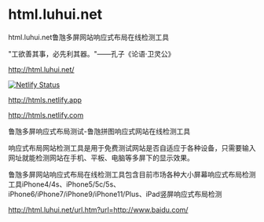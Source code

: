 # html.luhui.net
html.luhui.net鲁虺多屏网站响应式布局在线检测工具

"工欲善其事，必先利其器。"——孔子《论语·卫灵公》

http://html.luhui.net/

[![Netlify Status](https://api.netlify.com/api/v1/badges/5f91cc8a-15b8-49a7-bc53-13b0caf65a01/deploy-status)](https://app.netlify.com/sites/htmls/deploys)

http://htmls.netlify.app

http://htmls.netlify.com

鲁虺多屏响应式布局测试-鲁虺拼图响应式网站在线检测工具

响应式布局网站检测工具是用于免费测试网站是否自适应于各种设备，只需要输入网址就能检测网站在手机、平板、电脑等多屏下的显示效果。

鲁虺多屏网站响应式布局在线检测工具包含目前市场各种大小屏幕响应式布局检测工具iPhone4/4s、iPhone5/5c/5s、iPhone6/iPhone7/iPhone9/iPhone11/Plus、iPad竖屏响应式布局检测


http://html.luhui.net/url.htm?url=http://www.baidu.com/







































